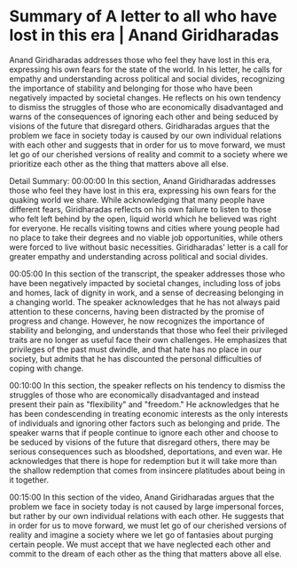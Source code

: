# Summary of A letter to all who have lost in this era | Anand Giridharadas

Anand Giridharadas addresses those who feel they have lost in this era, expressing his own fears for the state of the world. In his letter, he calls for empathy and understanding across political and social divides, recognizing the importance of stability and belonging for those who have been negatively impacted by societal changes. He reflects on his own tendency to dismiss the struggles of those who are economically disadvantaged and warns of the consequences of ignoring each other and being seduced by visions of the future that disregard others. Giridharadas argues that the problem we face in society today is caused by our own individual relations with each other and suggests that in order for us to move forward, we must let go of our cherished versions of reality and commit to a society where we prioritize each other as the thing that matters above all else.

Detail Summary: 
00:00:00
In this section, Anand Giridharadas addresses those who feel they have lost in this era, expressing his own fears for the quaking world we share. While acknowledging that many people have different fears, Giridharadas reflects on his own failure to listen to those who felt left behind by the open, liquid world which he believed was right for everyone. He recalls visiting towns and cities where young people had no place to take their degrees and no viable job opportunities, while others were forced to live without basic necessities. Giridharadas' letter is a call for greater empathy and understanding across political and social divides.

00:05:00
In this section of the transcript, the speaker addresses those who have been negatively impacted by societal changes, including loss of jobs and homes, lack of dignity in work, and a sense of decreasing belonging in a changing world. The speaker acknowledges that he has not always paid attention to these concerns, having been distracted by the promise of progress and change. However, he now recognizes the importance of stability and belonging, and understands that those who feel their privileged traits are no longer as useful face their own challenges. He emphasizes that privileges of the past must dwindle, and that hate has no place in our society, but admits that he has discounted the personal difficulties of coping with change.

00:10:00
In this section, the speaker reflects on his tendency to dismiss the struggles of those who are economically disadvantaged and instead present their pain as "flexibility" and "freedom." He acknowledges that he has been condescending in treating economic interests as the only interests of individuals and ignoring other factors such as belonging and pride. The speaker warns that if people continue to ignore each other and choose to be seduced by visions of the future that disregard others, there may be serious consequences such as bloodshed, deportations, and even war. He acknowledges that there is hope for redemption but it will take more than the shallow redemption that comes from insincere platitudes about being in it together.

00:15:00
In this section of the video, Anand Giridharadas argues that the problem we face in society today is not caused by large impersonal forces, but rather by our own individual relations with each other. He suggests that in order for us to move forward, we must let go of our cherished versions of reality and imagine a society where we let go of fantasies about purging certain people. We must accept that we have neglected each other and commit to the dream of each other as the thing that matters above all else.

